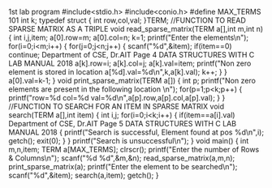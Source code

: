 1st lab program
#include<stdio.h>
#include<conio.h>
#define MAX_TERMS 101
int k;
typedef struct
{
int row,col,val;
}TERM;
//FUNCTION TO READ SPARSE MATRIX AS A TRIPLE
void read_sparse_matrix(TERM a[],int m,int n)
{
int i,j,item;
a[0].row=m;
a[0].col=n;
k=1;
printf("Enter the elements\n");
for(i=0;i<m;i++)
{
for(j=0;j<n;j++)
{
scanf("%d",&item);
if(item==0) continue;
Department of CSE, Dr.AIT Page 4
DATA STRUCTURES WITH C LAB MANUAL 2018
a[k].row=i;
a[k].col=j;
a[k].val=item;
printf("Non zero element is stored in location a[%d].val=%d\n",k,a[k].val);
k++;
}
}
a[0].val=k-1;
}
void print_sparse_matrix(TERM a[])
{
int p;
printf("Non zero elements are present in the following location \n");
for(p=1;p<k;p++)
{
printf("row=%d col=%d val=%d\n",a[p].row,a[p].col,a[p].val);
}
}
//FUNCTION TO SEARCH FOR AN ITEM IN SPARSE MATRIX
void search(TERM a[],int item)
{
int i,j;
for(i=0;i<k;i++)
{
if(item==a[i].val)
Department of CSE, Dr.AIT Page 5
DATA STRUCTURES WITH C LAB MANUAL 2018
{
printf("Search is successful, Element found at pos %d\n",i);
getch();
exit(0);
}
}
printf("Search is unsuccessful\n");
}
void main()
{
int m,n,item;
TERM a[MAX_TERMS];
clrscr();
printf("Enter the number of Rows & Columns\n");
scanf("%d %d",&m,&n);
read_sparse_matrix(a,m,n);
print_sparse_matrix(a);
printf("Enter the element to be searched\n");
scanf("%d",&item);
search(a,item);
getch();
}
